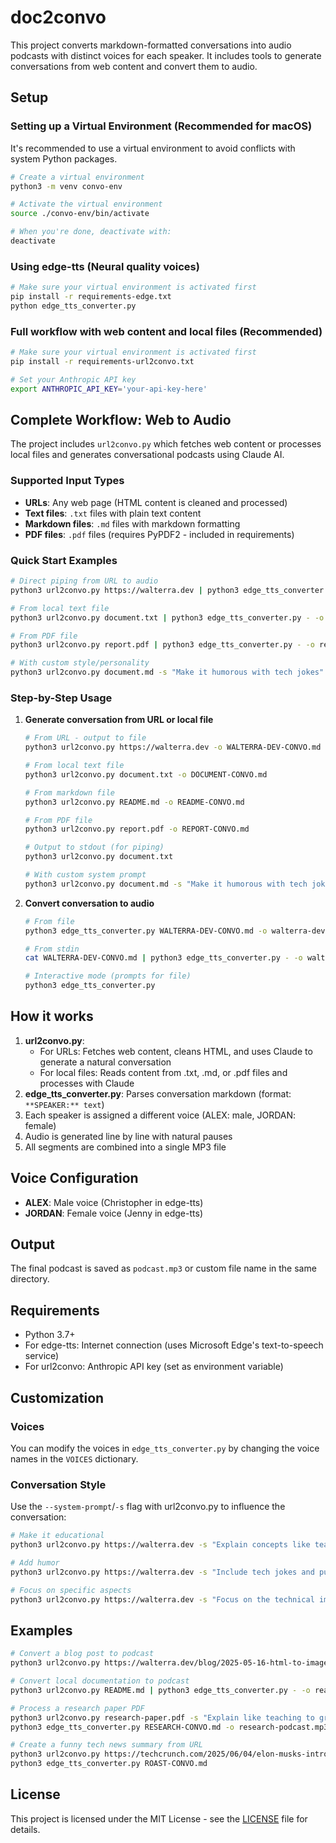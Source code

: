 # doc2convo

This project converts markdown-formatted conversations into audio podcasts with distinct voices for each speaker. It includes tools to generate conversations from web content and convert them to audio.

## Setup

### Setting up a Virtual Environment (Recommended for macOS)

It's recommended to use a virtual environment to avoid conflicts with system Python packages.

```bash
# Create a virtual environment
python3 -m venv convo-env

# Activate the virtual environment
source ./convo-env/bin/activate

# When you're done, deactivate with:
deactivate
```

### Using edge-tts (Neural quality voices)

```bash
# Make sure your virtual environment is activated first
pip install -r requirements-edge.txt
python edge_tts_converter.py
```

### Full workflow with web content and local files (Recommended)

```bash
# Make sure your virtual environment is activated first
pip install -r requirements-url2convo.txt

# Set your Anthropic API key
export ANTHROPIC_API_KEY='your-api-key-here'
```

## Complete Workflow: Web to Audio

The project includes `url2convo.py` which fetches web content or processes local files and generates conversational podcasts using Claude AI.

### Supported Input Types

- **URLs**: Any web page (HTML content is cleaned and processed)
- **Text files**: `.txt` files with plain text content
- **Markdown files**: `.md` files with markdown formatting
- **PDF files**: `.pdf` files (requires PyPDF2 - included in requirements)

### Quick Start Examples

```bash
# Direct piping from URL to audio
python3 url2convo.py https://walterra.dev | python3 edge_tts_converter.py - -o walterra-dev.mp3

# From local text file
python3 url2convo.py document.txt | python3 edge_tts_converter.py - -o document-podcast.mp3

# From PDF file
python3 url2convo.py report.pdf | python3 edge_tts_converter.py - -o report-podcast.mp3

# With custom style/personality
python3 url2convo.py document.md -s "Make it humorous with tech jokes" | python3 edge_tts_converter.py -
```

### Step-by-Step Usage

1. **Generate conversation from URL or local file**

   ```bash
   # From URL - output to file
   python3 url2convo.py https://walterra.dev -o WALTERRA-DEV-CONVO.md

   # From local text file
   python3 url2convo.py document.txt -o DOCUMENT-CONVO.md

   # From markdown file
   python3 url2convo.py README.md -o README-CONVO.md

   # From PDF file
   python3 url2convo.py report.pdf -o REPORT-CONVO.md

   # Output to stdout (for piping)
   python3 url2convo.py document.txt

   # With custom system prompt
   python3 url2convo.py document.md -s "Make it humorous with tech jokes"
   ```

2. **Convert conversation to audio**

   ```bash
   # From file
   python3 edge_tts_converter.py WALTERRA-DEV-CONVO.md -o walterra-dev.mp3

   # From stdin
   cat WALTERRA-DEV-CONVO.md | python3 edge_tts_converter.py - -o walterra-dev.mp3

   # Interactive mode (prompts for file)
   python3 edge_tts_converter.py
   ```

## How it works

1. **url2convo.py**:
   - For URLs: Fetches web content, cleans HTML, and uses Claude to generate a natural conversation
   - For local files: Reads content from .txt, .md, or .pdf files and processes with Claude
2. **edge_tts_converter.py**: Parses conversation markdown (format: `**SPEAKER:** text`)
3. Each speaker is assigned a different voice (ALEX: male, JORDAN: female)
4. Audio is generated line by line with natural pauses
5. All segments are combined into a single MP3 file

## Voice Configuration

- **ALEX**: Male voice (Christopher in edge-tts)
- **JORDAN**: Female voice (Jenny in edge-tts)

## Output

The final podcast is saved as `podcast.mp3` or custom file name in the same directory.

## Requirements

- Python 3.7+
- For edge-tts: Internet connection (uses Microsoft Edge's text-to-speech service)
- For url2convo: Anthropic API key (set as environment variable)

## Customization

### Voices

You can modify the voices in `edge_tts_converter.py` by changing the voice names in the `VOICES` dictionary.

### Conversation Style

Use the `--system-prompt`/`-s` flag with url2convo.py to influence the conversation:

```bash
# Make it educational
python3 url2convo.py https://walterra.dev -s "Explain concepts like teaching to beginners"

# Add humor
python3 url2convo.py https://walterra.dev -s "Include tech jokes and puns"

# Focus on specific aspects
python3 url2convo.py https://walterra.dev -s "Focus on the technical implementation details"
```

## Examples

```bash
# Convert a blog post to podcast
python3 url2convo.py https://walterra.dev/blog/2025-05-16-html-to-image-rendering-server | python3 edge_tts_converter.py - -o node-html2img-render-server-podcast.mp3

# Convert local documentation to podcast
python3 url2convo.py README.md | python3 edge_tts_converter.py - -o readme-podcast.mp3

# Process a research paper PDF
python3 url2convo.py research-paper.pdf -s "Explain like teaching to graduate students" -o RESEARCH-CONVO.md
python3 edge_tts_converter.py RESEARCH-CONVO.md -o research-podcast.mp3

# Create a funny tech news summary from URL
python3 url2convo.py https://techcrunch.com/2025/06/04/elon-musks-introduction-to-politics/ -s "Make it a roasting comedy show" -o ROAST-CONVO.md
python3 edge_tts_converter.py ROAST-CONVO.md
```

## License

This project is licensed under the MIT License - see the [LICENSE](LICENSE) file for details.

